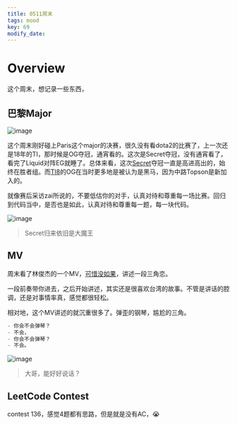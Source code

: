 ```yaml
---
title: 0511周末
tags: mood
key: 69
modify_date:
---
```


# Overview
这个周末，想记录一些东西，

## 巴黎Major
![image](https://user-images.githubusercontent.com/8369671/58455754-048c0800-8155-11e9-9a61-e6094a2abf25.png)

这个周末刚好碰上Paris这个major的决赛，很久没有看dota2的比赛了，上一次还是18年的TI，那时候是OG夺冠，通宵看的。这次是Secret夺冠，没有通宵看了，看完了Liquid对阵EG就睡了。总体来看，这次[Secret](https://www.mdldisneylandparismajor.com/tournament)夺冠一直是高进高出的，始终在胜者组。而[TI8](https://liquipedia.net/dota2/The_International/2018/Main_Event)的OG在当时更多地是被认为是黑马，因为中路Topson是新加入的。

就像赛后采访zai所说的，不要低估你的对手，认真对待和尊重每一场比赛。回归到代码当中，是否也是如此，认真对待和尊重每一题，每一块代码。

![image](https://user-images.githubusercontent.com/8369671/58455761-081f8f00-8155-11e9-96ec-65920bdbc211.png)
> Secret归来依旧是大魔王

## MV
周末看了林俊杰的一个MV，[可惜没如果](https://www.youtube.com/watch?v=vsBf_0gDxSM)，讲述一段三角恋。

一段前奏带你进去，之后开始讲述，其实还是很喜欢台湾的故事。不管是讲话的腔调，还是对事情率真，感觉都很轻松。

相对地，这个MV讲述的就沉重很多了。弹歪的钢琴，尴尬的三角。

```scala
- 你会不会弹琴？
- 不会，
- 你会不会弹琴？
- 不会。
```

![image](https://user-images.githubusercontent.com/8369671/58455762-0a81e900-8155-11e9-82c7-b888af8dbf11.png)
> 大哥，能好好说话？

## LeetCode Contest
contest 136，感觉4题都有思路，但是就是没有AC，:sob:
